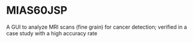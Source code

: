 # MIAS60JSP
A GUI to analyze MRI scans (fine grain) for cancer detection; verified in a case study with a high accuracy rate
